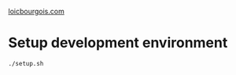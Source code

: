 [loicbourgois.com](https://loicbourgois.com)

# Setup development environment
```bash
./setup.sh
```
